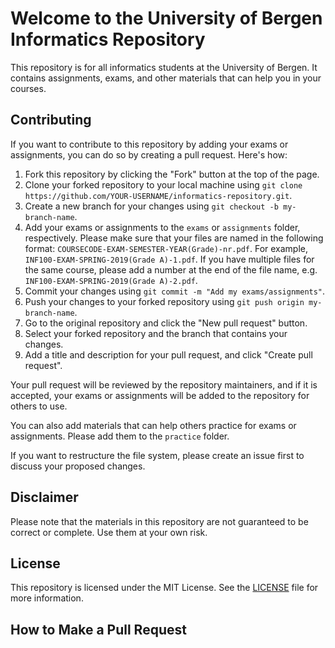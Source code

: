 # Welcome to the University of Bergen Informatics Repository

This repository is for all informatics students at the University of Bergen. It contains assignments, exams, and other materials that can help you in your courses.




## Contributing

If you want to contribute to this repository by adding your exams or assignments, you can do so by creating a pull request. Here's how:

1. Fork this repository by clicking the "Fork" button at the top of the page.
2. Clone your forked repository to your local machine using `git clone https://github.com/YOUR-USERNAME/informatics-repository.git`.
3. Create a new branch for your changes using `git checkout -b my-branch-name`.
4. Add your exams or assignments to the `exams` or `assignments` folder, respectively. Please make sure that your files are named in the following format: `COURSECODE-EXAM-SEMESTER-YEAR(Grade)-nr.pdf`. For example, `INF100-EXAM-SPRING-2019(Grade A)-1.pdf`. If you have multiple files for the same course, please add a number at the end of the file name, e.g. `INF100-EXAM-SPRING-2019(Grade A)-2.pdf`.
5. Commit your changes using `git commit -m "Add my exams/assignments"`.
6. Push your changes to your forked repository using `git push origin my-branch-name`.
7. Go to the original repository and click the "New pull request" button.
8. Select your forked repository and the branch that contains your changes.
9. Add a title and description for your pull request, and click "Create pull request".

Your pull request will be reviewed by the repository maintainers, and if it is accepted, your exams or assignments will be added to the repository for others to use.

You can also add materials that can help others practice for exams or assignments. Please add them to the `practice` folder.

If you want to restructure the file system, please create an issue first to discuss your proposed changes.

## Disclaimer

Please note that the materials in this repository are not guaranteed to be correct or complete. Use them at your own risk.

## License

This repository is licensed under the MIT License. See the [LICENSE](LICENSE) file for more information.


## How to Make a Pull Request

